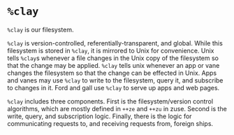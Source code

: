 <div class="short">

# `%clay`

`%clay` is our filesystem.

`%clay` is version-controlled, referentially-transparent, and global.  While
this filesystem is stored in `%clay`, it is mirrored to Unix for convenience.
Unix tells `%clay`s whenever a file changes in the Unix copy of the filesystem
so that the change may be applied.  `%clay` tells unix whenever an app or vane
changes the filesystem so that the change can be effected in Unix.  Apps and
vanes may use `%clay` to write to the filesystem, query it, and subscribe to
changes in it. Ford and gall use `%clay` to serve up apps and web pages.

`%clay` includes three components.  First is the filesystem/version control
algorithms, which are mostly defined in `++ze` and `++zu` in zuse.  Second is
the write, query, and subscription logic.  Finally, there is the logic for
communicating requests to, and receiving requests from, foreign ships.

</div>